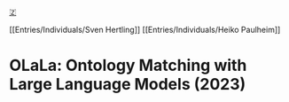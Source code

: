 [🇿](zotero://select/library/items/EQ38M8HE)

[[Entries/Individuals/Sven Hertling]] [[Entries/Individuals/Heiko Paulheim]] 
# OLaLa: Ontology Matching with Large Language Models (2023)

